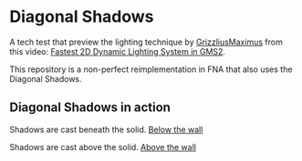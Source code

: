 # Diagonal Shadows

A tech test that preview the lighting technique by [GrizzliusMaximus](https://www.youtube.com/@GrizzliusMaximus) 
from this video: [Fastest 2D Dynamic Lighting System in GMS2](https://www.youtube.com/watch?v=8oy2R1OdXqQ).

This repository is a non-perfect reimplementation in FNA that also uses the Diagonal Shadows.

## Diagonal Shadows in action
Shadows are cast beneath the solid.
[Below the wall](./images/preview.png)

Shadows are cast above the solid.
[Above the wall](./images/preview2.png)

